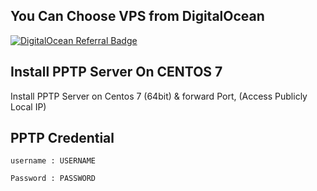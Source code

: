 ## You Can Choose VPS from DigitalOcean
[![DigitalOcean Referral Badge](https://web-platforms.sfo2.cdn.digitaloceanspaces.com/WWW/Badge%201.svg)](https://www.digitalocean.com/?refcode=4ef7bcd8895a&utm_campaign=Referral_Invite&utm_medium=Referral_Program&utm_source=badge)


## Install PPTP Server On CENTOS 7
Install PPTP Server on Centos 7 (64bit) &amp; forward Port, (Access Publicly Local IP)

## PPTP Credential #
```username : USERNAME```

```Password : PASSWORD```
